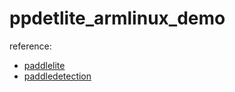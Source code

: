 # ppdetlite_armlinux_demo
reference:
- [paddlelite](https://github.com/PaddlePaddle/Paddle-Lite.git)
- [paddledetection](https://github.com/PaddlePaddle/PaddleDetection.git)
